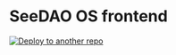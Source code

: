 # SeeDAO OS frontend

[![Deploy to another repo](https://github.com/Taoist-Labs/os-frontend/actions/workflows/deploy.yml/badge.svg)](https://github.com/Taoist-Labs/os-frontend/actions/workflows/deploy.yml)
